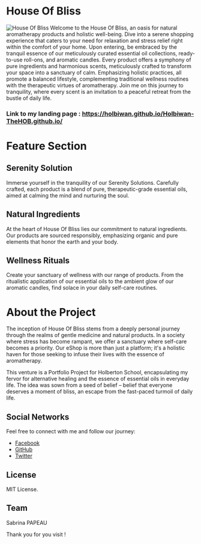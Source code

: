 # House Of Bliss

![House Of Bliss](https://zupimages.net/up/24/06/1e99.png)
Welcome to the House Of Bliss, an oasis for natural aromatherapy products and holistic well-being.
Dive into a serene shopping experience that caters to your need for relaxation and stress relief right within the comfort of your home.
Upon entering, be embraced by the tranquil essence of our meticulously curated essential oil collections, ready-to-use roll-ons, and aromatic candles.
Every product offers a symphony of pure ingredients and harmonious scents, meticulously crafted to transform your space into a sanctuary of calm.
Emphasizing holistic practices, all promote a balanced lifestyle, complementing traditional wellness routines with the therapeutic virtues of aromatherapy.
Join me on this journey to tranquility, where every scent is an invitation to a peaceful retreat from the bustle of daily life.

### Link to my landing page : https://holbiwan.github.io/Holbiwan-TheHOB.github.io/


# Feature Section

##  Serenity Solution
Immerse yourself in the tranquility of our Serenity Solutions. Carefully crafted, each product is a blend of pure, therapeutic-grade essential oils, aimed at calming the mind and nurturing the soul.

## Natural Ingredients
At the heart of House Of Bliss lies our commitment to natural ingredients. Our products are sourced responsibly, emphasizing organic and pure elements that honor the earth and your body.

## Wellness Rituals
Create your sanctuary of wellness with our range of products. From the ritualistic application of our essential oils to the ambient glow of our aromatic candles, find solace in your daily self-care routines.

# About the Project

The inception of House Of Bliss stems from a deeply personal journey through the realms of gentle medicine and natural products. In a society where stress has become rampant, we offer a sanctuary where self-care becomes a priority. Our eShop is more than just a platform; it's a holistic haven for those seeking to infuse their lives with the essence of aromatherapy.

This venture is a Portfolio Project for Holberton School, encapsulating my fervor for alternative healing and the essence of essential oils in everyday life. The idea was sown from a seed of belief – belief that everyone deserves a moment of bliss, an escape from the fast-paced turmoil of daily life.

## Social Networks
Feel free to connect with me and follow our journey:
- [Facebook](https://www.facebook.com/profile.php?id=61553967928400)
- [GitHub](https://github.com/Holbiwan)
- [Twitter](https://twitter.com/Holbiwan_Place)


## License
MIT License.

## Team 
Sabrina PAPEAU

Thank you for you visit !


